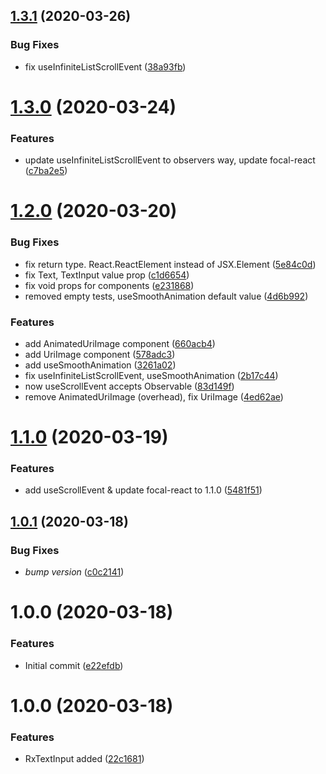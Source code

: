 ## [1.3.1](https://github.com/roborox/focal-react-native/compare/v1.3.0...v1.3.1) (2020-03-26)


### Bug Fixes

* fix useInfiniteListScrollEvent ([38a93fb](https://github.com/roborox/focal-react-native/commit/38a93fbdf1d9d1713bfa39cca0f40fe4979d5a00))

# [1.3.0](https://github.com/roborox/focal-react-native/compare/v1.2.0...v1.3.0) (2020-03-24)


### Features

* update useInfiniteListScrollEvent to observers way, update focal-react ([c7ba2e5](https://github.com/roborox/focal-react-native/commit/c7ba2e5b6fca4b5f070538a5f9419e23ef4b6885))

# [1.2.0](https://github.com/roborox/focal-react-native/compare/v1.1.0...v1.2.0) (2020-03-20)


### Bug Fixes

* fix return type. React.ReactElement instead of JSX.Element ([5e84c0d](https://github.com/roborox/focal-react-native/commit/5e84c0d9a378f0f8d6e42a792f4deacc43449cfc))
* fix Text, TextInput value prop ([c1d6654](https://github.com/roborox/focal-react-native/commit/c1d66546d57dc1f1fc66ed98fe854a1647b16650))
* fix void props for components ([e231868](https://github.com/roborox/focal-react-native/commit/e231868d31cfad1768cf62c48aaef721fa9acb0c))
* removed empty tests, useSmoothAnimation default value ([4d6b992](https://github.com/roborox/focal-react-native/commit/4d6b9929c7fcb81ae29cf58fda9f139f2215a0fc))


### Features

* add AnimatedUriImage component ([660acb4](https://github.com/roborox/focal-react-native/commit/660acb48b4892d197995e8768ed3240d4f3869d6))
* add UriImage component ([578adc3](https://github.com/roborox/focal-react-native/commit/578adc3c71884320deaca0e852a71ab12b042b30))
* add useSmoothAnimation ([3261a02](https://github.com/roborox/focal-react-native/commit/3261a02f73f88f4da85253a7ce65d753bb281fcc))
* fix useInfiniteListScrollEvent, useSmoothAnimation ([2b17c44](https://github.com/roborox/focal-react-native/commit/2b17c44b987b453f8f3646cf7f341a54db2ac27e))
* now useScrollEvent accepts Observable ([83d149f](https://github.com/roborox/focal-react-native/commit/83d149f4c176696c0ebed6f35440d3ee38498d87))
* remove AnimatedUriImage (overhead), fix UriImage ([4ed62ae](https://github.com/roborox/focal-react-native/commit/4ed62aeabf1c687a73ab5a276dd976d8ae4ecec8))

# [1.1.0](https://github.com/roborox/focal-react-native/compare/v1.0.1...v1.1.0) (2020-03-19)


### Features

* add useScrollEvent & update focal-react to 1.1.0 ([5481f51](https://github.com/roborox/focal-react-native/commit/5481f51a9b2e300dc066c1bb3b235e17f7a4b8f6))

## [1.0.1](https://github.com/roborox/focal-react-native/compare/v1.0.0...v1.0.1) (2020-03-18)


### Bug Fixes

* *bump version* ([c0c2141](https://github.com/roborox/focal-react-native/commit/c0c2141739473697b134d16e8514062baf98afe7))

# 1.0.0 (2020-03-18)


### Features

* Initial commit ([e22efdb](https://github.com/roborox/focal-react-native/commit/e22efdbd2275623a9fb597ff5285868c3c1f512e))

# 1.0.0 (2020-03-18)


### Features

* RxTextInput added ([22c1681](https://github.com/roborox/focal-react-native/commit/22c16815b47151d528277ce743133e38cc5649cb))
